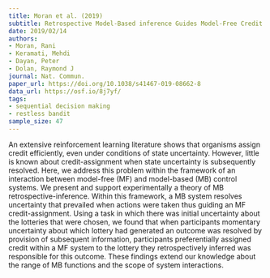 ```yaml
---
title: Moran et al. (2019)
subtitle: Retrospective Model-Based inference Guides Model-Free Credit Assignment
date: 2019/02/14
authors:
- Moran, Rani
- Keramati, Mehdi
- Dayan, Peter
- Dolan, Raymond J
journal: Nat. Commun.
paper_url: https://doi.org/10.1038/s41467-019-08662-8
data_url: https://osf.io/8j7yf/
tags:
- sequential decision making
- restless bandit
sample_size: 47
---
```


An extensive reinforcement learning literature shows that organisms assign credit efficiently, even under conditions of state uncertainty. However, little is known about credit-assignment when state uncertainty is subsequently resolved. Here, we address this problem within the framework of an interaction between model-free (MF) and model-based (MB) control systems. We present and support experimentally a theory of MB retrospective-inference. Within this framework, a MB system resolves uncertainty that prevailed when actions were taken thus guiding an MF credit-assignment. Using a task in which there was initial uncertainty about the lotteries that were chosen, we found that when participants momentary uncertainty about which lottery had generated an outcome was resolved by provision of subsequent information, participants preferentially assigned credit within a MF system to the lottery they retrospectively inferred was responsible for this outcome. These findings extend our knowledge about the range of MB functions and the scope of system interactions.
